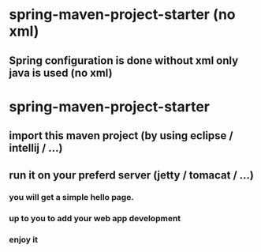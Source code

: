 # spring-maven-project-starter (no xml)

## Spring configuration is done without xml only java is used (no xml)


# spring-maven-project-starter

## import this maven project (by using eclipse / intellij / ...)

## run it on your preferd server (jetty / tomacat / ...)

### you will get a simple hello page.

### up to you to add your web app development

### enjoy it

